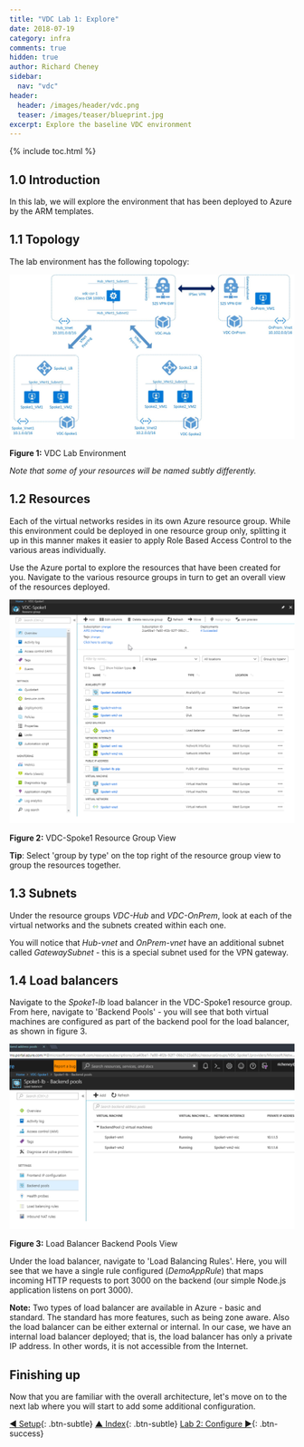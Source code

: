 ```yaml
---
title: "VDC Lab 1: Explore"
date: 2018-07-19
category: infra
comments: true
hidden: true
author: Richard Cheney
sidebar:
  nav: "vdc"
header:
  header: /images/header/vdc.png
  teaser: /images/teaser/blueprint.jpg
excerpt: Explore the baseline VDC environment
---
```


{% include toc.html %}

## 1.0 Introduction

In this lab, we will explore the environment that has been deployed to Azure by the ARM templates.

## 1.1 Topology

The lab environment has the following topology:

![Main VDC Image](/infra/vdc/images/VDC-Networking-Main.jpg)

**Figure 1:** VDC Lab Environment

*Note that some of your resources will be named subtly differently.*

## 1.2 Resources

Each of the virtual networks resides in its own Azure resource group. While this environment could be deployed in one resource group only, splitting it up in this manner makes it easier to apply Role Based Access Control to the various areas individually.

Use the Azure portal to explore the resources that have been created for you. Navigate to the various resource groups in turn to get an overall view of the resources deployed.

![VDC-Spoke1 Resource Group Image](/infra/vdc/images/VDC-Spoke1-RG.png)

**Figure 2:** VDC-Spoke1 Resource Group View

**Tip**: Select 'group by type' on the top right of the resource group view to group the resources together.

## 1.3 Subnets

Under the resource groups *VDC-Hub* and *VDC-OnPrem*, look at each of the virtual networks and the subnets created within each one.

You will notice that *Hub-vnet* and *OnPrem-vnet* have an additional subnet called *GatewaySubnet* - this is a special subnet used for the VPN gateway.

## 1.4 Load balancers

Navigate to the *Spoke1-lb* load balancer in the VDC-Spoke1 resource group. From here, navigate to 'Backend Pools' - you will see that both virtual machines are configured as part of the backend pool for the load balancer, as shown in figure 3.

![LB Backend Pools](/infra/vdc/images/BackendPools.png)

**Figure 3:** Load Balancer Backend Pools View

Under the load balancer, navigate to 'Load Balancing Rules'. Here, you will see that we have a single rule configured (*DemoAppRule*) that maps incoming HTTP requests to port 3000 on the backend (our simple Node.js application listens on port 3000).

**Note:** Two types of load balancer are available in Azure - basic and standard.  The standard has more features, such as being zone aware.  Also the load balancer can be either external or internal. In our case, we have an internal load balancer deployed; that is, the load balancer has only a private IP address.  In other words, it is not accessible from the Internet.

## Finishing up

Now that you are familiar with the overall architecture, let's move on to the next lab where you will start to add some additional configuration.

[◄ Setup](../lab0){: .btn-subtle} [▲ Index](../#labs){: .btn-subtle} [Lab 2: Configure ►](../lab2){: .btn-success}